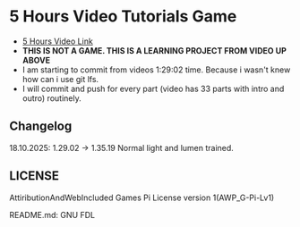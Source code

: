 # 5 Hours Video Tutorials Game
- [5 Hours Video Link](https://www.youtube.com/watch?v=k-zMkzmduqI&list=PL3ktcUu6HAqbSWsIPz7QRyn0vkCndRd0D)
- **THIS IS NOT A GAME. THIS IS A LEARNING PROJECT FROM VIDEO UP ABOVE**
- I am starting to commit from videos 1:29:02 time. Because i wasn't knew how can i use git lfs.
- I will commit and push for every part (video has 33 parts with intro and outro) routinely.

## Changelog
18.10.2025: 1.29.02 -> 1.35.19 Normal light and lumen trained.
## LICENSE
AttiributionAndWebIncluded Games Pi License version 1(AWP_G-Pi-Lv1)


README.md: GNU FDL
